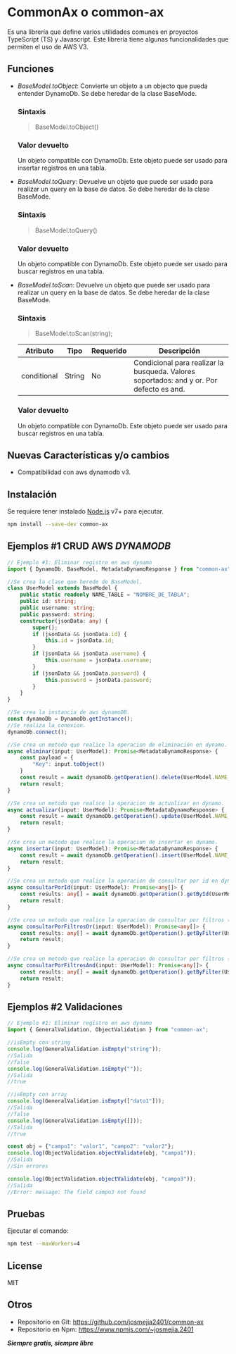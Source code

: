 # CommonAx o common-ax
Es una librería que define varios utilidades comunes en proyectos TypeScript (TS) y Javascript. Este librería tiene algunas funcionalidades que permiten el uso de AWS V3.

## Funciones
- _BaseModel.toObject_: Convierte un objeto a un objecto que pueda entender DynamoDb. Se debe heredar de la clase BaseMode.

    ### Sintaxis
    > BaseModel.toObject()

    ### Valor devuelto
    Un objeto compatible con DynamoDb. Este objeto puede ser usado para insertar registros en una tabla.

- _BaseModel.toQuery_: Devuelve un objeto que puede ser usado para realizar un query en la base de datos. Se debe heredar de la clase BaseMode.

    ### Sintaxis
    > BaseModel.toQuery()

    ### Valor devuelto
    Un objeto compatible con DynamoDb. Este objeto puede ser usado para buscar registros en una tabla.

- _BaseModel.toScan_: Devuelve un objeto que puede ser usado para realizar un query en la base de datos. Se debe heredar de la clase BaseMode.

    ### Sintaxis
    > BaseModel.toScan(string);

    | Atributo | Tipo | Requerido  | Descripción |
    | ------ | ------ | ------ | ------ |
    | conditional | String | No | Condicional para realizar la busqueda. Valores soportados: and y or. Por defecto es and. |

    ### Valor devuelto
    Un objeto compatible con DynamoDb. Este objeto puede ser usado para buscar registros en una tabla.

## Nuevas Características y/o cambios
- Compatibilidad con aws dynamodb v3.

## Instalación
Se requiere tener instalado [Node.js](https://nodejs.org/) v7+ para ejecutar.

```sh
npm install --save-dev common-ax
```

## Ejemplos #1 CRUD AWS _DYNAMODB_
```ts
// Ejemplo #1: Eliminar registro en aws dynamo
import { DynamoDb, BaseModel, MetadataDynamoResponse } from "common-ax";

//Se crea la clase que herede de BaseModel.
class UserModel extends BaseModel {
    public static readonly NAME_TABLE = "NOMBRE_DE_TABLA";
    public id: string;
    public username: string;
    public password: string;
    constructor(jsonData: any) {
        super();
        if (jsonData && jsonData.id) {
            this.id = jsonData.id;
        }
        if (jsonData && jsonData.username) {
            this.username = jsonData.username;
        }
        if (jsonData && jsonData.password) {
            this.password = jsonData.password;
        }
    }
}

//Se crea la instancia de aws dynamoDB.
const dynamoDb = DynamoDb.getInstance();
//Se realiza la conexion.
dynamoDb.connect();

//Se crea un metodo que realice la operacion de eliminación en dynamo.
async eliminar(input: UserModel): Promise<MetadataDynamoResponse> {
    const payload = {
        "Key": input.toObject()
    }
    const result = await dynamoDb.getOperation().delete(UserModel.NAME_TABLE, payload) as MetadataDynamoResponse;
    return result;
}

//Se crea un metodo que realice la operacion de actualizar en dynamo.
async actualizar(input: UserModel): Promise<MetadataDynamoResponse> {
    const result = await dynamoDb.getOperation().update(UserModel.NAME_TABLE, input.toUpdate()) as MetadataDynamoResponse;
    return result;
}

//Se crea un metodo que realice la operacion de insertar en dynamo.
async insertar(input: UserModel): Promise<MetadataDynamoResponse> {
    const result = await dynamoDb.getOperation().insert(UserModel.NAME_TABLE, input.toObject()) as MetadataDynamoResponse;
    return result;
}

//Se crea un metodo que realice la operacion de consultar por id en dynamo.
async consultarPorId(input: UserModel): Promise<any[]> {
    const results: any[] = await dynamoDb.getOperation().getById(UserModel.NAME_TABLE, input.toQuery());
    return result;
}

//Se crea un metodo que realice la operacion de consultar por filtros (or) en dynamo.
async consultarPorFiltrosOr(input: UserModel): Promise<any[]> {
    const results: any[] = await dynamoDb.getOperation().getByFilter(UserModel.NAME_TABLE, input.toDynamoScan('or'));
    return result;
}

//Se crea un metodo que realice la operacion de consultar por filtros (and) en dynamo.
async consultarPorFiltrosAnd(input: UserModel): Promise<any[]> {
    const results: any[] = await dynamoDb.getOperation().getByFilter(UserModel.NAME_TABLE, input.toDynamoScan('and'));
    return result;
}
```

## Ejemplos #2 Validaciones
```ts
// Ejemplo #1: Eliminar registro en aws dynamo
import { GeneralValidation, ObjectValidation } from "common-ax";

//isEmpty con string
console.log(GeneralValidation.isEmpty("string"));
//Salida
//false
console.log(GeneralValidation.isEmpty(""));
//Salida
//true

//isEmpty con array
console.log(GeneralValidation.isEmpty(["dato1"]));
//Salida
//false
console.log(GeneralValidation.isEmpty([]));
//Salida
//true

const obj = {"campo1": "valor1", "campo2": "valor2"};
console.log(ObjectValidation.objectValidate(obj, "campo1"));
//Salida
//Sin errores

console.log(ObjectValidation.objectValidate(obj, "campo3"));
//Salida
//Error: message: The field campo3 not found

```

## Pruebas
Ejecutar el comando:

```sh
npm test --maxWorkers=4
```

## License
MIT

## Otros
- Repositorio en Git: https://github.com/josmejia2401/common-ax
- Repositorio en Npm: https://www.npmjs.com/~josmejia.2401

**_Siempre gratis, siempre libre_**